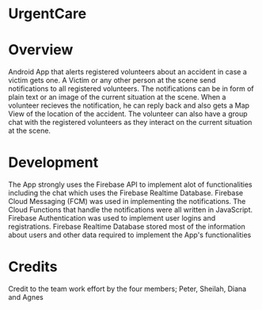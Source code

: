# UrgentCare

# Overview
Android App that alerts registered volunteers about an accident in case a victim gets one.
A Victim or any other person at the scene send notifications to all registered volunteers.
The notifications can be in form of plain text or an image of the current situation at the scene.
When a volunteer recieves the notification, he can reply back and also gets a Map View of the location of the accident.
The volunteer can also have a group chat with the registered volunteers as they interact on the current situation at the scene.

# Development
The App strongly uses the Firebase API to implement alot of functionalities including the chat which uses the Firebase Realtime Database.
Firebase Cloud Messaging (FCM) was used in implementing the notifications.
The Cloud Functions that handle the notifications were all written in JavaScript.
Firebase Authentication was used to implement user logins and registrations.
Firebase Realtime Database stored most of the information about users and other data required to implement the App's functionalities

# Credits
Credit to the team work effort by the four members; Peter, Sheilah, Diana and Agnes

